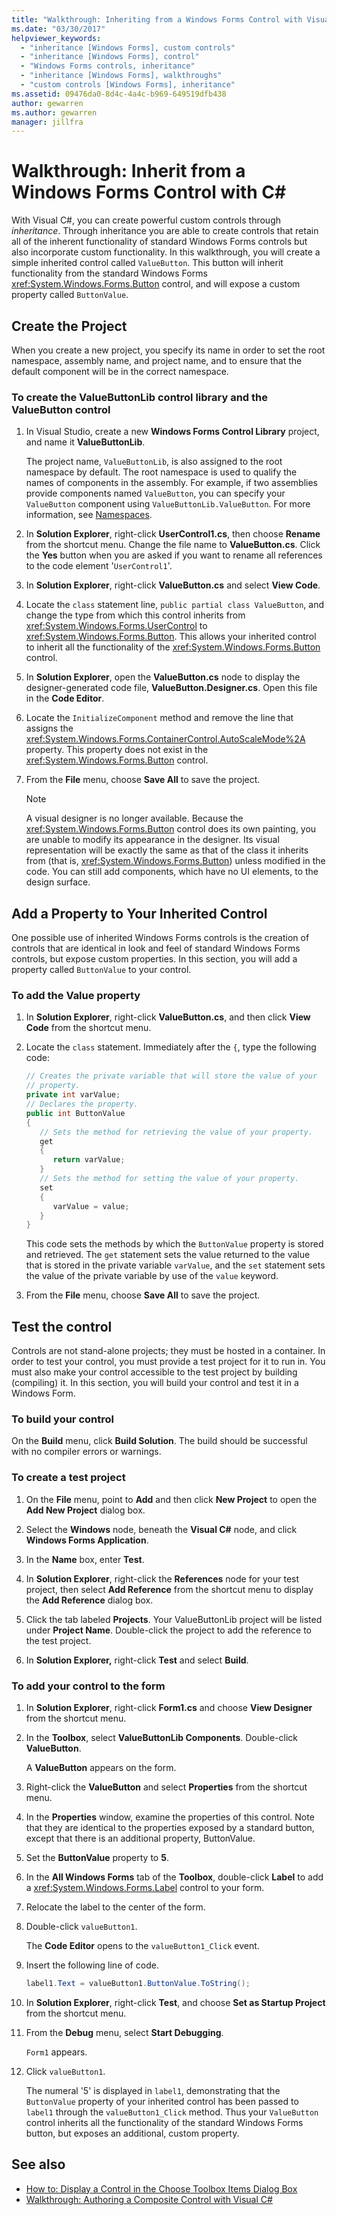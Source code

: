```yaml
---
title: "Walkthrough: Inheriting from a Windows Forms Control with Visual C#"
ms.date: "03/30/2017"
helpviewer_keywords:
  - "inheritance [Windows Forms], custom controls"
  - "inheritance [Windows Forms], control"
  - "Windows Forms controls, inheritance"
  - "inheritance [Windows Forms], walkthroughs"
  - "custom controls [Windows Forms], inheritance"
ms.assetid: 09476da0-8d4c-4a4c-b969-649519dfb438
author: gewarren
ms.author: gewarren
manager: jillfra
---
```

# Walkthrough: Inherit from a Windows Forms Control with C\#

With Visual C#, you can create powerful custom controls through *inheritance*. Through inheritance you are able to create controls that retain all of the inherent functionality of standard Windows Forms controls but also incorporate custom functionality. In this walkthrough, you will create a simple inherited control called `ValueButton`. This button will inherit functionality from the standard Windows Forms <xref:System.Windows.Forms.Button> control, and will expose a custom property called `ButtonValue`.

## Create the Project

When you create a new project, you specify its name in order to set the root namespace, assembly name, and project name, and to ensure that the default component will be in the correct namespace.

### To create the ValueButtonLib control library and the ValueButton control

1. In Visual Studio, create a new **Windows Forms Control Library** project, and name it **ValueButtonLib**.

     The project name, `ValueButtonLib`, is also assigned to the root namespace by default. The root namespace is used to qualify the names of components in the assembly. For example, if two assemblies provide components named `ValueButton`, you can specify your `ValueButton` component using `ValueButtonLib.ValueButton`. For more information, see [Namespaces](../../../csharp/programming-guide/namespaces/index.md).

2. In **Solution Explorer**, right-click **UserControl1.cs**, then choose **Rename** from the shortcut menu. Change the file name to **ValueButton.cs**. Click the **Yes** button when you are asked if you want to rename all references to the code element '`UserControl1`'.

3. In **Solution Explorer**, right-click **ValueButton.cs** and select **View Code**.

4. Locate the `class` statement line, `public partial class ValueButton`, and change the type from which this control inherits from <xref:System.Windows.Forms.UserControl> to <xref:System.Windows.Forms.Button>. This allows your inherited control to inherit all the functionality of the <xref:System.Windows.Forms.Button> control.

5. In **Solution Explorer**, open the **ValueButton.cs** node to display the designer-generated code file, **ValueButton.Designer.cs**. Open this file in the **Code Editor**.

6. Locate the `InitializeComponent` method and remove the line that assigns the <xref:System.Windows.Forms.ContainerControl.AutoScaleMode%2A> property. This property does not exist in the <xref:System.Windows.Forms.Button> control.

7. From the **File** menu, choose **Save All** to save the project.

    > [!NOTE]
    > A visual designer is no longer available. Because the <xref:System.Windows.Forms.Button> control does its own painting, you are unable to modify its appearance in the designer. Its visual representation will be exactly the same as that of the class it inherits from (that is, <xref:System.Windows.Forms.Button>) unless modified in the code. You can still add components, which have no UI elements, to the design surface.

## Add a Property to Your Inherited Control

One possible use of inherited Windows Forms controls is the creation of controls that are identical in look and feel of standard Windows Forms controls, but expose custom properties. In this section, you will add a property called `ButtonValue` to your control.

### To add the Value property

1. In **Solution Explorer**, right-click **ValueButton.cs**, and then click **View Code** from the shortcut menu.

2. Locate the `class` statement. Immediately after the `{`, type the following code:

    ```csharp
    // Creates the private variable that will store the value of your
    // property.
    private int varValue;
    // Declares the property.
    public int ButtonValue
    {
       // Sets the method for retrieving the value of your property.
       get
       {
          return varValue;
       }
       // Sets the method for setting the value of your property.
       set
       {
          varValue = value;
       }
    }
    ```

     This code sets the methods by which the `ButtonValue` property is stored and retrieved. The `get` statement sets the value returned to the value that is stored in the private variable `varValue`, and the `set` statement sets the value of the private variable by use of the `value` keyword.

3. From the **File** menu, choose **Save All** to save the project.

## Test the control

Controls are not stand-alone projects; they must be hosted in a container. In order to test your control, you must provide a test project for it to run in. You must also make your control accessible to the test project by building (compiling) it. In this section, you will build your control and test it in a Windows Form.

### To build your control

On the **Build** menu, click **Build Solution**. The build should be successful with no compiler errors or warnings.

### To create a test project

1. On the **File** menu, point to **Add** and then click **New Project** to open the **Add New Project** dialog box.

2. Select the **Windows** node, beneath the **Visual C#** node, and click **Windows Forms Application**.

3. In the **Name** box, enter **Test**.

4. In **Solution Explorer**, right-click the **References** node for your test project, then select **Add Reference** from the shortcut menu to display the **Add Reference** dialog box.

5. Click the tab labeled **Projects**. Your ValueButtonLib project will be listed under **Project Name**. Double-click the project to add the reference to the test project.

6. In **Solution Explorer,** right-click **Test** and select **Build**.

### To add your control to the form

1. In **Solution Explorer**, right-click **Form1.cs** and choose **View Designer** from the shortcut menu.

2. In the **Toolbox**, select **ValueButtonLib Components**. Double-click **ValueButton**.

     A **ValueButton** appears on the form.

3. Right-click the **ValueButton** and select **Properties** from the shortcut menu.

4. In the **Properties** window, examine the properties of this control. Note that they are identical to the properties exposed by a standard button, except that there is an additional property, ButtonValue.

5. Set the **ButtonValue** property to **5**.

6. In the **All Windows Forms** tab of the **Toolbox**, double-click **Label** to add a <xref:System.Windows.Forms.Label> control to your form.

7. Relocate the label to the center of the form.

8. Double-click `valueButton1`.

     The **Code Editor** opens to the `valueButton1_Click` event.

9. Insert the following line of code.

    ```csharp
    label1.Text = valueButton1.ButtonValue.ToString();
    ```

10. In **Solution Explorer**, right-click **Test**, and choose **Set as Startup Project** from the shortcut menu.

11. From the **Debug** menu, select **Start Debugging**.

     `Form1` appears.

12. Click `valueButton1`.

     The numeral '5' is displayed in `label1`, demonstrating that the `ButtonValue` property of your inherited control has been passed to `label1` through the `valueButton1_Click` method. Thus your `ValueButton` control inherits all the functionality of the standard Windows Forms button, but exposes an additional, custom property.

## See also

- [How to: Display a Control in the Choose Toolbox Items Dialog Box](how-to-display-a-control-in-the-choose-toolbox-items-dialog-box.md)
- [Walkthrough: Authoring a Composite Control with Visual C#](walkthrough-authoring-a-composite-control-with-visual-csharp.md)
